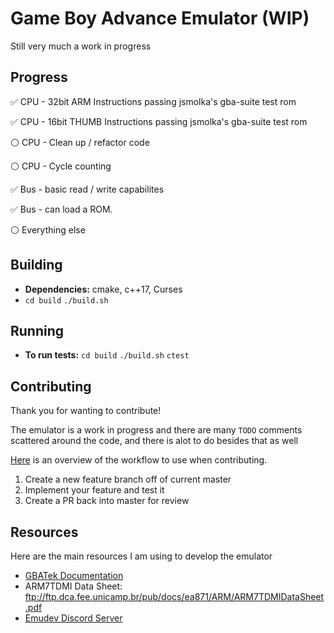 # Game Boy Advance Emulator (WIP)
Still very much a work in progress


## Progress
:white_check_mark: CPU - 32bit ARM Instructions passing jsmolka's gba-suite test rom

:white_check_mark:  CPU - 16bit THUMB Instructions passing jsmolka's gba-suite test rom

:white_circle:  CPU - Clean up / refactor code

:white_circle:  CPU - Cycle counting

:white_check_mark: Bus - basic read / write capabilites

:white_check_mark: Bus - can load a ROM. 

:white_circle:  Everything else



## Building 
* **Dependencies:** cmake, c++17, Curses
* `cd build` `./build.sh`

## Running
* **To run tests:** `cd build` `./build.sh` `ctest`


## Contributing

Thank you for wanting to contribute!

The emulator is a work in progress and there are many `TODO` comments scattered around the code, and there is alot to do besides that as well 

[Here](https://guides.github.com/introduction/flow/) is an overview of the workflow to use when contributing. 
 
1. Create a new feature branch off of current master
2. Implement your feature and test it
3. Create a PR back into master for review


## Resources

Here are the main resources I am using to develop the emulator

* [GBATek Documentation](https://problemkaputt.de/gbatek.htm#armcpureference)
* ARM7TDMI Data Sheet: ftp://ftp.dca.fee.unicamp.br/pub/docs/ea871/ARM/ARM7TDMIDataSheet.pdf
* [Emudev Discord Server](https://discord.gg/xxkAe5xm)

